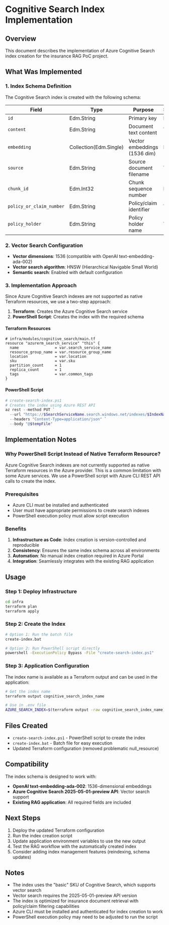 # Cognitive Search Index Implementation

## Overview

This document describes the implementation of Azure Cognitive Search index creation for the insurance RAG PoC project.

## What Was Implemented

### 1. Index Schema Definition

The Cognitive Search index is created with the following schema:

| Field | Type | Purpose | Searchable | Filterable | Sortable | Facetable |
|-------|------|---------|------------|------------|----------|-----------|
| `id` | Edm.String | Primary key | No | No | No | No |
| `content` | Edm.String | Document text content | Yes | No | No | No |
| `embedding` | Collection(Edm.Single) | Vector embeddings (1536 dim) | No | No | No | No |
| `source` | Edm.String | Source document filename | Yes | Yes | Yes | Yes |
| `chunk_id` | Edm.Int32 | Chunk sequence number | No | Yes | Yes | No |
| `policy_or_claim_number` | Edm.String | Policy/claim identifier | Yes | Yes | Yes | Yes |
| `policy_holder` | Edm.String | Policy holder name | Yes | Yes | Yes | Yes |

### 2. Vector Search Configuration

- **Vector dimensions**: 1536 (compatible with OpenAI text-embedding-ada-002)
- **Vector search algorithm**: HNSW (Hierarchical Navigable Small World)
- **Semantic search**: Enabled with default configuration

### 3. Implementation Approach

Since Azure Cognitive Search indexes are not supported as native Terraform resources, we use a two-step approach:

1. **Terraform**: Creates the Azure Cognitive Search service
2. **PowerShell Script**: Creates the index with the required schema

#### Terraform Resources

```hcl
# infra/modules/cognitive_search/main.tf
resource "azurerm_search_service" "this" {
  name                = var.search_service_name
  resource_group_name = var.resource_group_name
  location            = var.location
  sku                 = var.sku
  partition_count     = 1
  replica_count       = 1
  tags                = var.common_tags
}
```

#### PowerShell Script

```powershell
# create-search-index.ps1
# Creates the index using Azure REST API
az rest --method PUT `
  --url "https://$SearchServiceName.search.windows.net/indexes/$IndexName?api-version=2025-05-01-preview" `
  --headers "Content-Type=application/json" `
  --body "@$tempFile"
```

## Implementation Notes

### Why PowerShell Script Instead of Native Terraform Resource?

Azure Cognitive Search indexes are not currently supported as native Terraform resources in the Azure provider. This is a common limitation with some Azure services. We use a PowerShell script with Azure CLI REST API calls to create the index.

### Prerequisites

- Azure CLI must be installed and authenticated
- User must have appropriate permissions to create search indexes
- PowerShell execution policy must allow script execution

### Benefits

1. **Infrastructure as Code**: Index creation is version-controlled and reproducible
2. **Consistency**: Ensures the same index schema across all environments
3. **Automation**: No manual index creation required in Azure Portal
4. **Integration**: Seamlessly integrates with the existing RAG application

## Usage

### Step 1: Deploy Infrastructure
```bash
cd infra
terraform plan
terraform apply
```

### Step 2: Create the Index
```bash
# Option 1: Run the batch file
create-index.bat

# Option 2: Run PowerShell script directly
powershell -ExecutionPolicy Bypass -File "create-search-index.ps1"
```

### Step 3: Application Configuration
The index name is available as a Terraform output and can be used in the application:

```bash
# Get the index name
terraform output cognitive_search_index_name

# Use in .env file
AZURE_SEARCH_INDEX=$(terraform output -raw cognitive_search_index_name)
```

## Files Created

- `create-search-index.ps1` - PowerShell script to create the index
- `create-index.bat` - Batch file for easy execution
- Updated Terraform configuration (removed problematic null_resource)

## Compatibility

The index schema is designed to work with:
- **OpenAI text-embedding-ada-002**: 1536-dimensional embeddings
- **Azure Cognitive Search 2025-05-01-preview API**: Vector search support
- **Existing RAG application**: All required fields are included

## Next Steps

1. Deploy the updated Terraform configuration
2. Run the index creation script
3. Update application environment variables to use the new output
4. Test the RAG workflow with the automatically created index
5. Consider adding index management features (reindexing, schema updates)

## Notes

- The index uses the "basic" SKU of Cognitive Search, which supports vector search
- Vector search requires the 2025-05-01-preview API version
- The index is optimized for insurance document retrieval with policy/claim filtering capabilities
- Azure CLI must be installed and authenticated for index creation to work
- PowerShell execution policy may need to be adjusted to run the script 